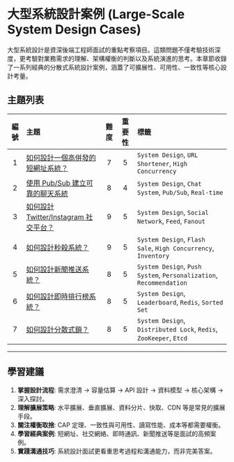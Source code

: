 # 大型系統設計案例 (Large-Scale System Design Cases)

大型系統設計是資深後端工程師面試的重點考察項目。這類問題不僅考驗技術深度，更考驗對業務需求的理解、架構權衡的判斷以及系統演進的思考。本章節收錄了一系列經典的分散式系統設計案例，涵蓋了可擴展性、可用性、一致性等核心設計考量。

## 主題列表

| 編號 | 主題 | 難度 | 重要性 | 標籤 |
| :---: | :--- | :---: | :---: | :--- |
| 1 | [如何設計一個高併發的短網址系統？](./how_to_design_a_tiny_url_system.md) | 7 | 5 | `System Design`, `URL Shortener`, `High Concurrency` |
| 2 | [使用 Pub/Sub 建立可靠的聊天系統](./reliable_chat_system_with_pubsub.md) | 8 | 4 | `System Design`, `Chat System`, `Pub/Sub`, `Real-time` |
| 3 | [如何設計 Twitter/Instagram 社交平台？](./design_twitter_like_social_platform.md) | 9 | 5 | `System Design`, `Social Network`, `Feed`, `Fanout` |
| 4 | [如何設計秒殺系統？](./design_flash_sale_system.md) | 9 | 5 | `System Design`, `Flash Sale`, `High Concurrency`, `Inventory` |
| 5 | [如何設計新聞推送系統？](./design_news_feed_push_system.md) | 8 | 5 | `System Design`, `Push System`, `Personalization`, `Recommendation` |
| 6 | [如何設計即時排行榜系統？](./design_realtime_leaderboard_system.md) | 8 | 5 | `System Design`, `Leaderboard`, `Redis`, `Sorted Set` |
| 7 | [如何設計分散式鎖？](./design_distributed_lock.md) | 8 | 5 | `System Design`, `Distributed Lock`, `Redis`, `ZooKeeper`, `Etcd` |

---

## 學習建議

1.  **掌握設計流程**: 需求澄清 → 容量估算 → API 設計 → 資料模型 → 核心架構 → 深入探討。
2.  **理解擴展策略**: 水平擴展、垂直擴展、資料分片、快取、CDN 等是常見的擴展手段。
3.  **關注權衡取捨**: CAP 定理、一致性與可用性、讀寫性能、成本等都需要權衡。
4.  **學習經典案例**: 短網址、社交網絡、即時通訊、新聞推送等是面試的高頻案例。
5.  **實踐溝通技巧**: 系統設計面試更看重思考過程和溝通能力，而非完美答案。
